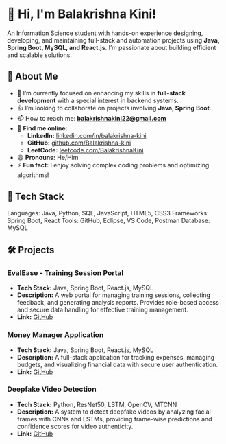 # 👋 Hi, I'm Balakrishna Kini!

An Information Science student with hands-on experience designing, developing, and maintaining full-stack and automation projects using **Java, Spring Boot, MySQL, and React.js**. I’m passionate about building efficient and scalable solutions.

## 🚀 About Me
- 🌱 I’m currently focused on enhancing my skills in **full-stack development** with a special interest in backend systems. 
- 👍 I’m looking to collaborate on projects involving **Java, Spring Boot**.  
- 📫 How to reach me: **balakrishnakini22@gmail.com**  
- 🔗 **Find me online:**  
    - **LinkedIn:** [linkedin.com/in/balakrishna-kini](https://www.linkedin.com/in/balakrishna-kini)  
    - **GitHub:** [github.com/Balakrishna-kini](https://github.com/Balakrishna-kini)  
    - **LeetCode:** [leetcode.com/BalakrishnaKini](https://leetcode.com/BalakrishnaKini)  
- 😄 **Pronouns:** He/Him  
- ⚡ **Fun fact:** I enjoy solving complex coding problems and optimizing algorithms! 

## 🔧 Tech Stack
Languages: Java, Python, SQL, JavaScript, HTML5, CSS3
Frameworks: Spring Boot, React
Tools: GitHub, Eclipse, VS Code, Postman
Database: MySQL

## 🛠️ Projects

### EvalEase - Training Session Portal
- **Tech Stack:** Java, Spring Boot, React.js, MySQL  
- **Description:** A web portal for managing training sessions, collecting feedback, and generating analysis reports. Provides role-based access and secure data handling for effective training management.  
- **Link:** [GitHub]([https://github.com/Balakrishna-kini/EvalEase](https://github.com/Balakrishna-kini/EvalEase-A-Feedback-Collection-and-Analysis-Portal))

### Money Manager Application
- **Tech Stack:** Java, Spring Boot, React.js, MySQL  
- **Description:** A full-stack application for tracking expenses, managing budgets, and visualizing financial data with secure user authentication.  
- **Link:** [GitHub](https://github.com/Balakrishna-kini/Money-Manager-Application)

### Deepfake Video Detection
- **Tech Stack:** Python, ResNet50, LSTM, OpenCV, MTCNN  
- **Description:** A system to detect deepfake videos by analyzing facial frames with CNNs and LSTMs, providing frame-wise predictions and confidence scores for video authenticity.  
- **Link:** [GitHub](https://github.com/Balakrishna-kini/DeepfakeVideoDetection)

